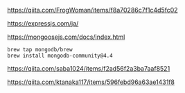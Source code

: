 

https://qiita.com/FrogWoman/items/f8a70286c7f1c4d5fc02

https://expressjs.com/ja/


https://mongoosejs.com/docs/index.html


```
brew tap mongodb/brew
brew install mongodb-community@4.4
```

https://qiita.com/saba1024/items/f2ad56f2a3ba7aaf8521

https://qiita.com/ktanaka117/items/596febd96a63ae1431f8
